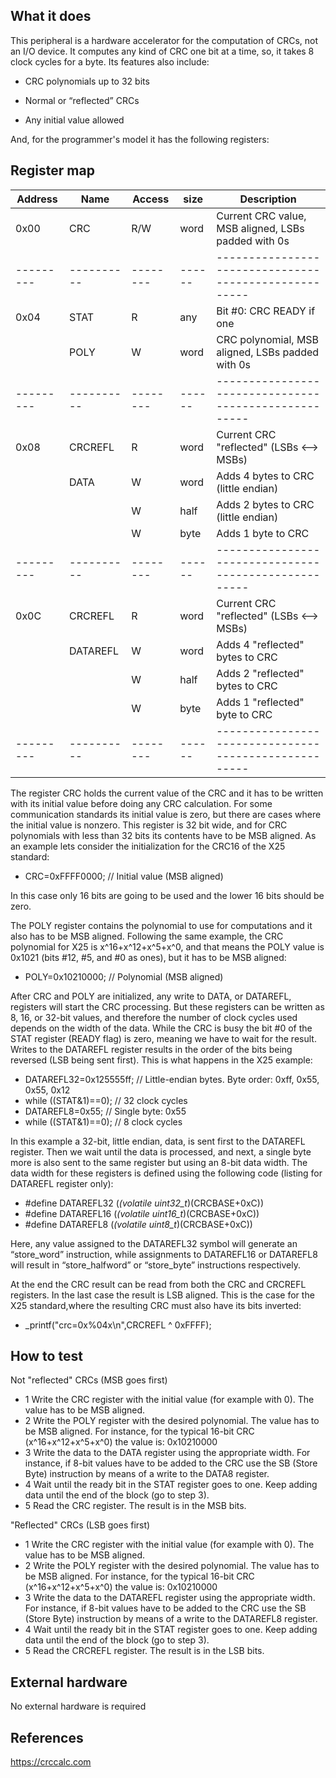 <!---

This file is used to generate your project datasheet. Please fill in the information below and delete any unused
sections.

You can also include images in this folder and reference them in the markdown. Each image must be less than
512 kb in size, and the combined size of all images must be less than 1 MB.
-->

## What it does

This peripheral is a hardware accelerator for the computation of CRCs, not an I/O device. It computes any kind
 of CRC one bit at a time, so, it takes 8 clock cycles for a byte. Its features also include:

- CRC polynomials up to 32 bits

- Normal or “reflected” CRCs

- Any initial value allowed

And, for the programmer's model it has the following registers:

## Register map

| Address | Name     | Access | size | Description                                         |
|---------|----------|--------|------|-----------------------------------------------------|
| 0x00    | CRC      |  R/W   | word | Current CRC value, MSB aligned, LSBs padded with 0s |
|---------|----------|--------|------|-----------------------------------------------------|
| 0x04    | STAT     |   R    | any  | Bit #0: CRC READY if one                            |
|         | POLY     |   W    | word | CRC polynomial, MSB aligned, LSBs padded with 0s    |
|---------|----------|--------|------|-----------------------------------------------------|
| 0x08    | CRCREFL  |   R    | word | Current CRC "reflected" (LSBs <--> MSBs)            |
|         | DATA     |   W    | word | Adds 4 bytes to CRC (little endian)                 |
|         |          |   W    | half | Adds 2 bytes to CRC (little endian)                 |
|         |          |   W    | byte | Adds 1 byte to CRC                                  |
|---------|----------|--------|------|-----------------------------------------------------|
| 0x0C    | CRCREFL  |   R    | word | Current CRC "reflected" (LSBs <--> MSBs)            |
|         | DATAREFL |   W    | word | Adds 4 "reflected" bytes to CRC                     |
|         |          |   W    | half | Adds 2 "reflected" bytes to CRC                     |
|         |          |   W    | byte | Adds 1 "reflected" byte to CRC                      |
|---------|----------|--------|------|-----------------------------------------------------|

The register CRC holds the current value of the CRC and it has to be written with its initial 
value before doing any CRC calculation. For some communication standards its initial value is 
zero, but there are cases where the initial value is nonzero. This register is 32 bit wide, 
and for CRC polynomials with less than 32 bits its contents have to be MSB aligned. As an 
example lets consider the initialization for the CRC16 of the X25 standard:

- CRC=0xFFFF0000;		// Initial value (MSB aligned)

In this case only 16 bits are going to be used and the lower 16 bits should be zero.

The POLY register contains the polynomial to use for computations and it also has to be MSB 
aligned. Following the same example, the CRC polynomial for X25 is x^16+x^12+x^5+x^0, 
and that means the POLY value is 0x1021 (bits #12, #5, and #0 as ones), but it has to be MSB 
aligned:

- POLY=0x10210000;		// Polynomial (MSB aligned)

After CRC and POLY are initialized, any write to DATA, or DATAREFL, registers will start 
the CRC processing. But these registers can be written as 8, 16, or 32-bit values, and therefore 
the number of clock cycles used depends on the width of the data. While the CRC is busy the bit #0
of the STAT register (READY flag) is zero, meaning we have to wait for the result. Writes to the 
DATAREFL register results in the order of the bits being reversed (LSB being sent first). This is 
what happens in the X25 example:

- DATAREFL32=0x125555ff;   // Little-endian bytes. Byte order: 0xff, 0x55, 0x55, 0x12
- while ((STAT&1)==0);     // 32 clock cycles
- DATAREFL8=0x55;          // Single byte: 0x55
- while ((STAT&1)==0);     // 8 clock cycles

In this example a 32-bit, little endian, data, is sent first to the DATAREFL register. Then we
wait until the data is processed, and next, a single byte more is also sent to the same register
but using an 8-bit data width. The data width for these registers is defined using the following 
code (listing for DATAREFL register only):

- #define DATAREFL32 (*(volatile uint32_t*)(CRCBASE+0xC)) 
- #define DATAREFL16 (*(volatile uint16_t*)(CRCBASE+0xC)) 
- #define DATAREFL8  (*(volatile  uint8_t*)(CRCBASE+0xC))

Here, any value assigned to the DATAREFL32 symbol will generate an “store_word” instruction, while
assignments to DATAREFL16 or DATAREFL8 will result in “store_halfword” or “store_byte” instructions
respectively. 

At the end the CRC result can be read from both the CRC and CRCREFL registers. In the last case 
the result is LSB aligned. This is the case for the X25 standard,where the resulting CRC must also
have its bits inverted:

- _printf("crc=0x%04x\n",CRCREFL ^ 0xFFFF);

## How to test

Not "reflected" CRCs (MSB goes first)

- 1  Write the CRC register with the initial value (for example with 0). The value has to be MSB
     aligned.
- 2  Write the POLY register with the desired polynomial. The value has to be MSB aligned. For
     instance, for the typical 16-bit CRC (x^16+x^12+x^5+x^0) the value is: 0x10210000
- 3  Write the data to the DATA register using the appropriate width. For instance, if 8-bit values
     have to be added to the CRC use the SB (Store Byte) instruction by means of a write to the
     DATA8 register.
- 4  Wait until the ready bit in the STAT register goes to one. Keep adding data until the end of
     the block (go to step 3).
- 5  Read the CRC register. The result is in the MSB bits.

"Reflected" CRCs (LSB goes first)

- 1  Write the CRC register with the initial value (for example with 0). The value has to be MSB
     aligned.
- 2  Write the POLY register with the desired polynomial. The value has to be MSB aligned. For
     instance, for the typical 16-bit CRC (x^16+x^12+x^5+x^0) the value is: 0x10210000
- 3  Write the data to the DATAREFL register using the appropriate width. For instance, if 8-bit 
     values have to be added to the CRC use the SB (Store Byte) instruction by means of a write to 
     the DATAREFL8 register.
- 4  Wait until the ready bit in the STAT register goes to one. Keep adding data until the end of
     the block (go to step 3).
- 5  Read the CRCREFL register. The result is in the LSB bits.


## External hardware

No external hardware is required

## References

https://crccalc.com


